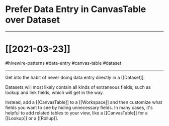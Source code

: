 # Prefer Data Entry in CanvasTable over Dataset

---

# [[2021-03-23]]
#hivewire-patterns #data-entry #canvas-table #dataset

---

Get into the habit of never doing data entry directly in a [[Dataset]].

Datasets will most likely contain all kinds of extraneous fields, such as lookup and link fields, which will get in the way.

Instead, add a [[CanvasTable]] to a [[Workspace]] and then customize what fields you want to see by hiding unnecessary fields. In many cases, it's helpful to add related tables to your view, like a [[CanvasTable]] for a [[Lookup]] or a [[Rollup]].

